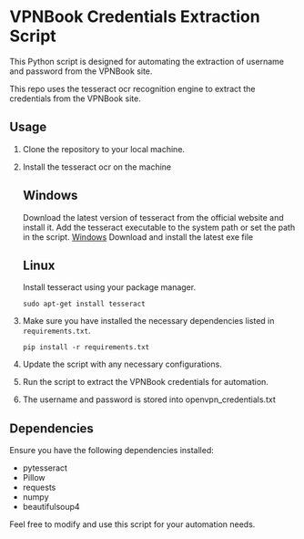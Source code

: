 # VPNBook Credentials Extraction Script

This Python script is designed for automating the extraction of username and password from the VPNBook site.

This repo uses the tesseract ocr recognition engine to extract the credentials from the VPNBook site.

## Usage
1. Clone the repository to your local machine.
2. Install the tesseract ocr on the machine 
   ## Windows 
   Download the latest version of tesseract from the official website and install it.
   Add the tesseract executable to the system path or set the path in the script.
   [Windows](https://github.com/UB-Mannheim/tesseract/wiki)
   Download and install the latest exe file

   ## Linux
   Install tesseract using your package manager.
    ```
    sudo apt-get install tesseract
    ```

2. Make sure you have installed the necessary dependencies listed in `requirements.txt`.
    ```
    pip install -r requirements.txt
    ```
3. Update the script with any necessary configurations.
4. Run the script to extract the VPNBook credentials for automation.
5. The username and password is stored into openvpn_credentials.txt

## Dependencies
Ensure you have the following dependencies installed:
- pytesseract
- Pillow
- requests
- numpy
- beautifulsoup4

Feel free to modify and use this script for your automation needs.

